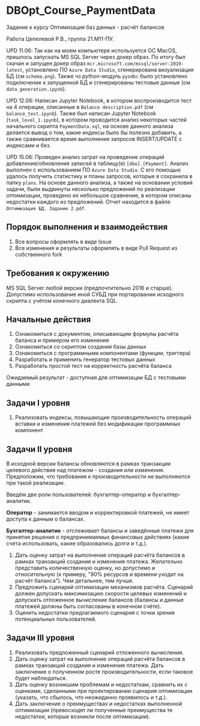 # DBOpt_Course_PaymentData
Задание к курсу Оптимизация баз данных - расчёт балансов

Работа Цепелевой Р.В., группа 21.М11-ПУ.

UPD 11.06: Так как на моем компьютере используется ОС MacOS, пришлось запускать MS SQL Server через докер образ.
По итогу был скачан и запущен докер образ `mcr.microsoft.com/mssql/server:2019-latest`, установлено ПО `Azure Data Studio`,
сгенерирована визуализация БД (см `schema.png`). Также чз python-модуль `pyodbc` было установлено подключение к запущенной БД и сгенерированы тестовые данные (см `data_generation.ipynb`).

UPD 12.06: Написан Jupyter Notebook, в котором воспроизводится тест на 4 операции, описанные в `Balance description.pdf` (см `balance_test.ipynb`). Также был написан Jupyter Notebook (`task_level_1.ipynb`), в котором проводится анализ некоторых частей начального скрипта `PaymentData.sql`, на основе данного анализа делается вывод о том, какие индексы было бы полезно добавить, а также сравнивается время выполнения запросов INSERT/UPDATE с индексами и без.

UPD 15.06: Проведен анализ затрат на проведение операций добавления/обновления записей в таблицу(е) `[dbo].[Payment]`. Анализ выполнен с использованием ПО `Azure Data Studio`. С его помощью удалось получить статистику и планы запросов, которые я сохранила в папку `plans`. На основе данного анализа, а также на основании условий задачи, были выдвинуты несколько предложений по реализации оптимизации, проведено их небольшое сравнение, в котором описаны недостатки каждого из предложений. Отчет находится в файле `Оптимизация БД. Задание 2.pdf`.

## Порядок выполнения и взаимодействия
1. Все вопросы оформлять в виде Issue
2. Все изменения и результаты оформлять в виде Pull Request из собственного fork

## Требования к окружению
MS SQL Server любой версии (предпочтительно 2016 и старше).
Допустимо использование иной СУБД при портировании исходного скрипта с учётом конечного диалекта SQL.
## Начальные действия
1. Ознакомиться с документом, описывающим формулы расчёта баланса и примером его изменения
2. Ознакомиться со скриптом создания базы данных
3. Ознакомиться с программными компонентами (функции, триггера)
4. Разработать и применить генератор тестовых данных
5. Разработать простой тест на корректность расчёта баланса

Ожидаемый результат - доступная для оптимизации БД с тестовыми данными

## Задачи I уровня
1. Реализовать индексы, повышающие производительность операций вставки и изменения платежей без модификации программных компонент

## Задачи II уровня
В исходной версии балансы обновляются в рамках транзакции целевого действия над платежом - создания или изменения. Предположим, что требования к производительности не выполняются при такой реализации.

Введём две роли пользователей: бухгалтер-оператор и бухгалтер-аналитик.

**Оператор** - занимается вводом и корректировкой платежей, не имеет доступа к данным о балансах.

**Бухгалтер-аналитик** - отслеживает балансы и заведённые платежи для принятия решения о предпринимаемых финансовых действиях (какие счета использовать, какие образовались долги и т.д.).

1. Дать оценку затрат на выполнения операций расчёта балансов в рамках транзакций создания и изменения платежа. Желательно представить количественную оценку, но допустимо и относительную (к примеру, "90% ресурсов и времени уходит на расчёт баланса"). Чем детальнее, тем лучше.
2. Предложить сценарий оптимизации механизмов расчёта. Сценарий должен допускать максимизацию скорости целевых изменений и допускать отложенное вычисление балансов (балансы и данные платежей должны быть согласованы в конечном счёте).
3. Оценить недостатки предлагаемого сценария с точки зрения потенциальных пользователей.

## Задачи III уровня
1. Реализовать предложенный сценарий отложенного вычисления.
2. Дать оценку затрат на выполнение операций расчёта балансов в рамках транзакций создания и изменения платежа. Дать заключение о полученном росте производительности, если таковое будет наблюдаться.
3. Дать оценку возникшим проблемам и недостаткам, сравнить их с оценками, сделанными при проектировании сценария оптимизации (указать, что сбылось, что неожиданно проявилось и т.д.).
4. Дать заключение о преимуществах и недостатках выполненной оптимизации (превосходят ли полученные преимущества те недостатки, которые возникли после оптимизации).
